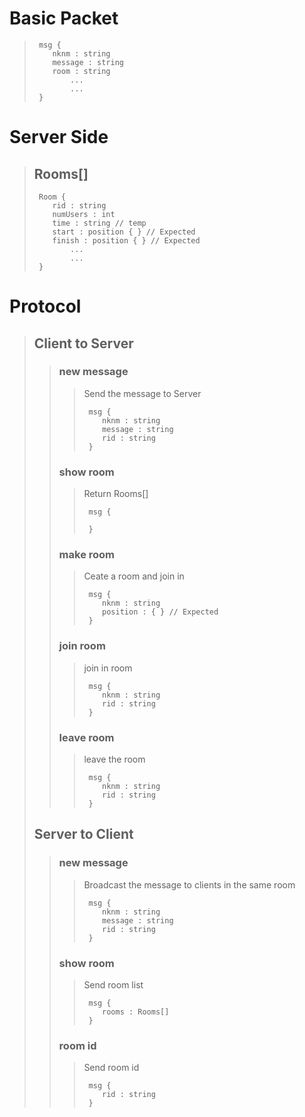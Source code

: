 # Basic Packet
> ```
>  msg {
>     nknm : string
>     message : string
>     room : string
>         ...
>         ...
>  }
> ```

# Server Side
> ## Rooms[]
> ```
>  Room {
>     rid : string
>     numUsers : int
>     time : string // temp
>     start : position { } // Expected
>     finish : position { } // Expected
>         ...
>         ...
>  }
> ```

# Protocol
> ## Client to Server
>> ### new message
>>> Send the message to Server
>>> ```
>>>  msg {
>>>     nknm : string
>>>     message : string
>>>     rid : string
>>>  }
>>> ```
>>
>> ### show room
>>> Return Rooms[]
>>> ```
>>>  msg {
>>>
>>>  }
>>> ```
>>
>> ### make room
>>> Ceate a room and join in
>>> ```
>>>  msg {
>>>     nknm : string
>>>     position : { } // Expected
>>>  }
>>> ```
>>
>> ### join room
>>> join in room
>>> ```
>>>  msg {
>>>     nknm : string
>>>     rid : string
>>>  }
>>> ```
>>
>> ### leave room
>>> leave the room
>>> ```
>>>  msg {
>>>     nknm : string
>>>     rid : string
>>>  }
>>> ```
>
> ## Server to Client
>> ### new message
>>> Broadcast the message to clients in the same room
>>> ```
>>>  msg {
>>>     nknm : string
>>>     message : string
>>>     rid : string
>>>  }
>>> ```
>>
>> ### show room
>>> Send room list
>>> ```
>>>  msg {
>>>     rooms : Rooms[]
>>>  }
>>> ```
>>
>> ### room id
>>> Send room id
>>> ```
>>>  msg {
>>>     rid : string
>>>  }
>>> ```
